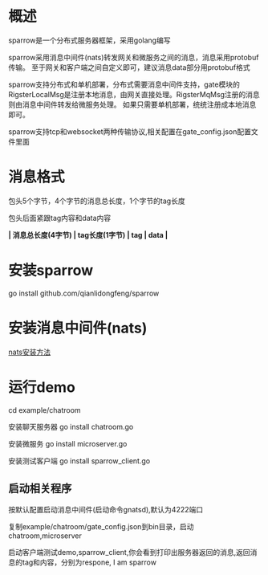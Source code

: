 # 概述
sparrow是一个分布式服务器框架，采用golang编写

sparrow采用消息中间件(nats)转发网关和微服务之间的消息，消息采用protobuf传输。 至于网关和客户端之间自定义即可，建议消息data部分用protobuf格式

sparrow支持分布式和单机部署，分布式需要消息中间件支持，gate模块的RigsterLocalMsg是注册本地消息，由网关直接处理。RigsterMqMsg注册的消息则由消息中间件转发给微服务处理。 如果只需要单机部署，统统注册成本地消息即可。

sparrow支持tcp和websocket两种传输协议,相关配置在gate_config.json配置文件里面

# 消息格式
包头5个字节，4个字节的消息总长度，1个字节的tag长度

包头后面紧跟tag内容和data内容

**| 消息总长度(4字节) | tag长度(1字节) | tag | data |**
# 安装sparrow
go install github.com/qianlidongfeng/sparrow
# 安装消息中间件(nats)
[nats安装方法](https://www.nats.io/documentation/managing_the_server/installing/)

# 运行demo

cd example/chatroom

安装聊天服务器
go install chatroom.go

安装微服务
go install microserver.go

安装测试客户端
go install sparrow_client.go

## 启动相关程序
按默认配置启动消息中间件(启动命令gnatsd),默认为4222端口

复制example/chatroom/gate_config.json到bin目录，启动chatroom,microserver

启动客户端测试demo,sparrow_client,你会看到打印出服务器返回的消息,返回消息的tag和内容，分别为respone, I am sparrow

